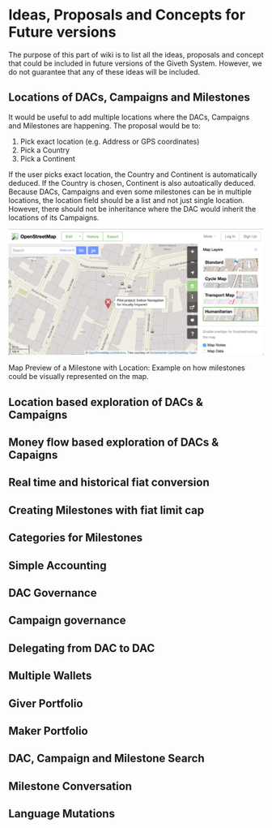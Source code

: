 # Ideas, Proposals and Concepts for Future versions

The purpose of this part of wiki is to list all the ideas, proposals and concept that could be included in future versions of the Giveth System. However, we do not guarantee that any of these ideas will be included.

## <a name="future-location">Locations of DACs, Campaigns and Milestones</a>
It would be useful to add multiple locations where the DACs, Campaigns and Milestones are happening. The proposal would be to:

1. Pick exact location (e.g. Address or GPS coordinates)
2. Pick a Country
3. Pick a Continent

If the user picks exact location, the Country and Continent is automatically deduced. If the Country is chosen, Continent is also autoatically deduced. Because DACs, Campaigns and even some milestones can be in multiple locations, the location field should be a list and not just single location. However, there should not be inheritance where the DAC would inherit the locations of its Campaigns.

![Map Preview of a Milestone with Location](../images/future/location.svg)

<a name="fig-location-map">Map Preview of a Milestone with Location</a>: Example on how milestones could be visually represented on the map.

## <a name="future-location-exploration">Location based exploration of DACs & Campaigns</a>

## <a name="future-money-exploration">Money flow based exploration of DACs & Capaigns</a>

## Real time and historical fiat conversion

## Creating Milestones with fiat limit cap

## Categories for Milestones

## Simple Accounting

## DAC Governance

## Campaign governance

## Delegating from DAC to DAC

## Multiple Wallets

## Giver Portfolio

## Maker Portfolio

## DAC, Campaign and Milestone Search

## Milestone Conversation

## Language Mutations
